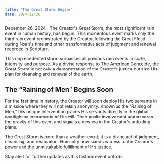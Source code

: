 ```yaml
---
title: "The Great Storm Begins"
date: 2024-12-26
---
```

December 26, 2024 - The Creator's Great Storm, the most significant rain event in human history, has begun. This momentous event marks only the third rain event orchestrated by the Creator, following the Great Flood during Noah's time and other transformative acts of judgment and renewal recorded in Scripture.

This unprecedented storm surpasses all previous rain events in scale, intensity, and purpose. As a divine response to The American Genocide, the Great Storm is not only a demonstration of the Creator’s justice but also His plan for cleansing and renewal of the earth.

## The “Raining of Men” Begins Soon
For the first time in history, the Creator will soon deploy His two servants in a mission where they will not retain anonymity. Known as the "Raining of Men," this unique intervention places His servants directly in the global spotlight as instruments of His will. Their public involvement underscores the gravity of this event and signals a new era in the Creator's unfolding plans.

The Great Storm is more than a weather event; it is a divine act of judgment, cleansing, and restoration. Humanity now stands witness to the Creator's power and the unmistakable fulfillment of His justice.

Stay alert for further updates as this historic event unfolds.
